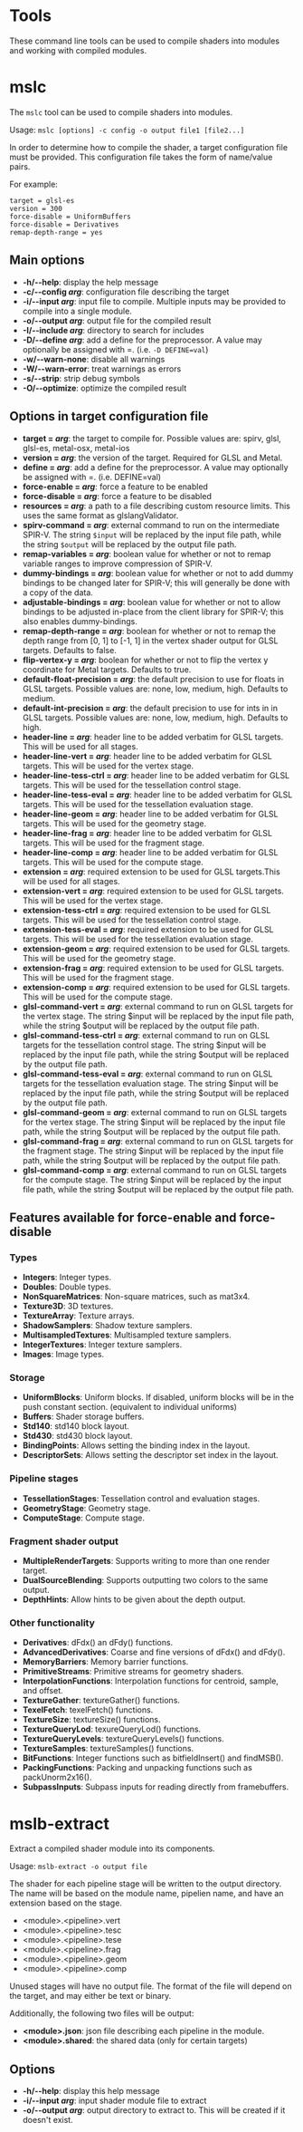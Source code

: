 # Tools

These command line tools can be used to compile shaders into modules and working with compiled modules.

# mslc

The `mslc` tool can be used to compile shaders into modules.

Usage: `mslc [options] -c config -o output file1 [file2...]`

In order to determine how to compile the shader, a target configuration file must be provided. This configuration file takes the form of name/value pairs.

For example:

	target = glsl-es
	version = 300
	force-disable = UniformBuffers
	force-disable = Derivatives
	remap-depth-range = yes

## Main options

* **\-h/\-\-help**: display the help message
* **\-c/\-\-config _arg_**: configuration file describing the target
* **\-i/\-\-input _arg_**: input file to compile. Multiple inputs may be provided to compile into a single module.
* **\-o/\-\-output _arg_**: output file for the compiled result
* **\-I/\-\-include _arg_**: directory to search for includes
* **\-D/\-\-define _arg_**: add a define for the preprocessor. A value may optionally be assigned with =. (i.e. `-D DEFINE=val`)
* **\-w/\-\-warn-none**: disable all warnings
* **\-W/\-\-warn-error**: treat warnings as errors
* **\-s/\-\-strip**: strip debug symbols
* **\-O/\-\-optimize**: optimize the compiled result

## Options in target configuration file

* **target = _arg_**: the target to compile for. Possible values are: spirv, glsl, glsl-es, metal-osx, metal-ios
* **version = _arg_**: the version of the target. Required for GLSL and Metal.
* **define = _arg_**: add a define for the preprocessor. A value may optionally be assigned with =. (i.e. DEFINE=val)
* **force-enable = _arg_**: force a feature to be enabled
* **force-disable = _arg_**: force a feature to be disabled
* **resources = _arg_**: a path to a file describing custom resource limits. This uses the same format as glslangValidator.
* **spirv-command = _arg_**: external command to run on the intermediate SPIR-V. The string `$input` will be replaced by the input file path, while the string `$output` will be replaced by the output file path.
* **remap-variables = _arg_**: boolean value for whether or not to remap variable ranges to improve compression of SPIR-V.
* **dummy-bindings = _arg_**: boolean value for whether or not to add dummy bindings to be changed later for SPIR-V; this will generally be done with a copy of the data.
* **adjustable-bindings = _arg_**: boolean value for whether or not to allow bindings to be adjusted in-place from the client library for SPIR-V; this also enables dummy-bindings.
* **remap-depth-range = _arg_**: boolean for whether or not to remap the depth range from \[0, 1\] to \[-1, 1\] in the  vertex shader output for GLSL targets. Defaults to false.
* **flip-vertex-y = _arg_**: boolean for whether or not to flip the vertex y coordinate for Metal targets. Defaults to true.
* **default-float-precision = _arg_**: the default precision to use for floats in GLSL targets. Possible values are: none, low, medium, high. Defaults to medium.
* **default-int-precision = _arg_**: the default precision to use for ints in in GLSL targets. Possible values are: none, low, medium, high. Defaults to high.
* **header-line = _arg_**: header line to be added verbatim for GLSL targets. This will be used for all stages.
* **header-line-vert = _arg_**: header line to be added verbatim for GLSL targets. This will be used for the vertex stage.
* **header-line-tess-ctrl = _arg_**: header line to be added verbatim for GLSL targets. This will be used for the tessellation control stage.
* **header-line-tess-eval = _arg_**: header line to be added verbatim for GLSL targets. This will be used for the tessellation evaluation stage.
* **header-line-geom = _arg_**: header line to be added verbatim for GLSL targets. This will be used for the geometry stage.
* **header-line-frag = _arg_**: header line to be added verbatim for GLSL targets. This will be used for the fragment stage.
* **header-line-comp = _arg_**: header line to be added verbatim for GLSL targets. This will be used for the compute stage.
* **extension = _arg_**: required extension to be used for GLSL targets.This will be used for all stages.
* **extension-vert = _arg_**: required extension to be used for GLSL targets. This will be used for the vertex stage.
* **extension-tess-ctrl = _arg_**: required extension to be used for GLSL targets. This will be used for the tessellation control stage.
* **extension-tess-eval = _arg_**: required extension to be used for GLSL targets. This will be used for the tessellation evaluation stage.
* **extension-geom = _arg_**: required extension to be used for GLSL targets. This will be used for the geometry stage.
* **extension-frag = _arg_**: required extension to be used for GLSL targets. This will be used for the fragment stage.
* **extension-comp = _arg_**: required extension to be used for GLSL targets. This will be used for the compute stage.
* **glsl-command-vert = _arg_**: external command to run on GLSL targets for the vertex stage. The string $input will be replaced by the input file path, while the string $output will be replaced by the output file path.
* **glsl-command-tess-ctrl = _arg_**: external command to run on GLSL targets for the tessellation control stage. The string $input will be replaced by the input file path, while the string $output will be replaced by the output file path.
* **glsl-command-tess-eval = _arg_**: external command to run on GLSL targets for the tessellation evaluation stage. The string $input will be replaced by the input file path, while the string $output will be replaced by the output file path.
* **glsl-command-geom = _arg_**: external command to run on GLSL targets for the vertex stage. The string $input will be replaced by the input file path, while the string $output will be replaced by the output file path.
* **glsl-command-frag = _arg_**: external command to run on GLSL targets for the fragment stage. The string $input will be replaced by the input file path, while the string $output will be replaced by the output file path.
* **glsl-command-comp = _arg_**: external command to run on GLSL targets for the compute stage. The string $input will be replaced by the input file path, while the string $output will be replaced by the output file path.

## Features available for force-enable and force-disable

### Types

* **Integers**: Integer types.
* **Doubles**: Double types.
* **NonSquareMatrices**: Non-square matrices, such as mat3x4.
* **Texture3D**: 3D textures.
* **TextureArray**: Texture arrays.
* **ShadowSamplers**: Shadow texture samplers.
* **MultisampledTextures**: Multisampled texture samplers.
* **IntegerTextures**: Integer texture samplers.
* **Images**: Image types.

### Storage

* **UniformBlocks**: Uniform blocks. If disabled, uniform blocks will be in the push constant section. (equivalent to individual uniforms)
* **Buffers**: Shader storage buffers.
* **Std140**: std140 block layout.
* **Std430**: std430 block layout.
* **BindingPoints**: Allows setting the binding index in the layout.
* **DescriptorSets**: Allows setting the descriptor set index in the layout.

### Pipeline stages

* **TessellationStages**: Tessellation control and evaluation stages.
* **GeometryStage**: Geometry stage.
* **ComputeStage**: Compute stage.

### Fragment shader output
* **MultipleRenderTargets**: Supports writing to more than one render target.
* **DualSourceBlending**: Supports outputting two colors to the same output.
* **DepthHints**: Allow hints to be given about the depth output.

### Other functionality

* **Derivatives**: dFdx() an dFdy() functions.
* **AdvancedDerivatives**: Coarse and fine versions of dFdx() and dFdy().
* **MemoryBarriers**: Memory barrier functions.
* **PrimitiveStreams**: Primitive streams for geometry shaders.
* **InterpolationFunctions**: Interpolation functions for centroid, sample, and offset.
* **TextureGather**: textureGather() functions.
* **TexelFetch**: texelFetch() functions.
* **TextureSize**: textureSize() functions.
* **TextureQueryLod**: texureQueryLod() functions.
* **TextureQueryLevels**: textureQueryLevels() functions.
* **TextureSamples**: textureSamples() functions.
* **BitFunctions**: Integer functions such as bitfieldInsert() and findMSB().
* **PackingFunctions**: Packing and unpacking functions such as packUnorm2x16().
* **SubpassInputs**: Subpass inputs for reading directly from framebuffers.

# mslb\-extract

Extract a compiled shader module into its components.

Usage: `mslb-extract -o output file`

The shader for each pipeline stage will be written to the output directory. The name will be based on the module name, pipelien name, and have an extension based on the stage.

* \<module\>.\<pipeline\>.vert
* \<module\>.\<pipeline\>.tesc
* \<module\>.\<pipeline\>.tese
* \<module\>.\<pipeline\>.frag
* \<module\>.\<pipeline\>.geom
* \<module\>.\<pipeline\>.comp

Unused stages will have no output file. The format of the file will depend on the target, and may either be text or binary.

Additionally, the following two files will be output:

* **\<module\>.json**: json file describing each pipeline in the module.
* **\<module\>.shared**: the shared data (only for certain targets)

## Options

* **\-h/\-\-help**: display this help message
* **\-i/\-\-input _arg_**: input shader module file to extract
* **\-o/\-\-output _arg_**: output directory to extract to. This will be created if it doesn't exist.
